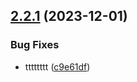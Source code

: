 ## [2.2.1](https://github.com/abdolian/abdolian-test-01/compare/v2.2.0...v2.2.1) (2023-12-01)


### Bug Fixes

* tttttttt ([c9e61df](https://github.com/abdolian/abdolian-test-01/commit/c9e61df66df53148875d3ebe6167f115954741ad))
